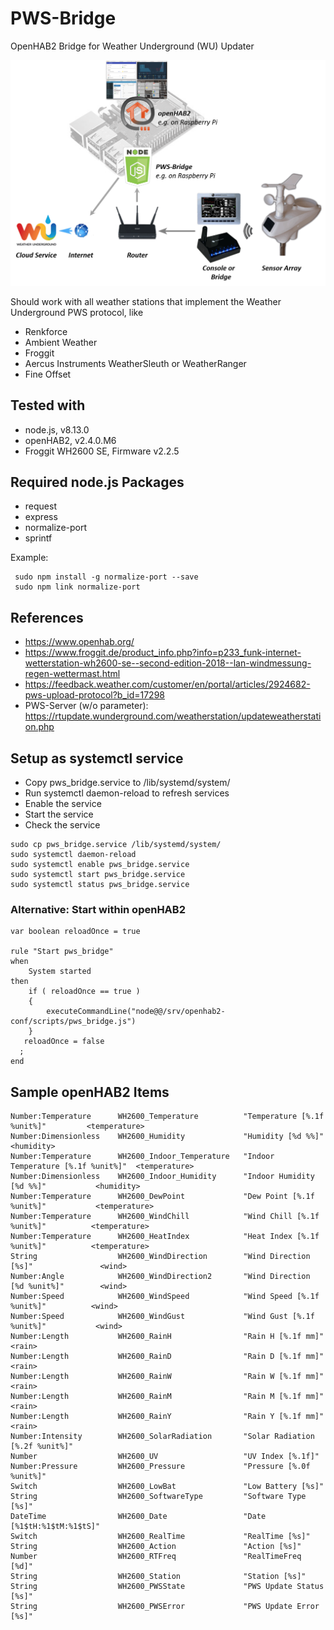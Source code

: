 # PWS-Bridge
OpenHAB2 Bridge for Weather Underground (WU) Updater

![PWS-Bridge](https://github.com/MikeTheTux/PWS-Bridge/blob/master/pws_bridge.png)

Should work with all weather stations that implement the Weather Underground PWS protocol, like
- Renkforce
- Ambient Weather
- Froggit
- Aercus Instruments WeatherSleuth or WeatherRanger
- Fine Offset

## Tested with
- node.js, v8.13.0
- openHAB2, v2.4.0.M6
- Froggit WH2600 SE, Firmware v2.2.5

## Required node.js Packages
- request
- express
- normalize-port
- sprintf

Example:
```
 sudo npm install -g normalize-port --save
 sudo npm link normalize-port
```

## References
- https://www.openhab.org/
- https://www.froggit.de/product_info.php?info=p233_funk-internet-wetterstation-wh2600-se--second-edition-2018--lan-windmessung-regen-wettermast.html
- https://feedback.weather.com/customer/en/portal/articles/2924682-pws-upload-protocol?b_id=17298
- PWS-Server (w/o parameter): https://rtupdate.wunderground.com/weatherstation/updateweatherstation.php

## Setup as systemctl service
- Copy pws_bridge.service to /lib/systemd/system/
- Run systemctl daemon-reload to refresh services
- Enable the service
- Start the service
- Check the service

```
sudo cp pws_bridge.service /lib/systemd/system/
sudo systemctl daemon-reload
sudo systemctl enable pws_bridge.service
sudo systemctl start pws_bridge.service
sudo systemctl status pws_bridge.service
```

### Alternative: Start within openHAB2
```
var boolean reloadOnce = true

rule "Start pws_bridge"
when
    System started
then
    if ( reloadOnce == true )
    {
        executeCommandLine("node@@/srv/openhab2-conf/scripts/pws_bridge.js")
    }
   reloadOnce = false
  ;
end
```

## Sample openHAB2 Items
```
Number:Temperature      WH2600_Temperature          "Temperature [%.1f %unit%]"         <temperature> 
Number:Dimensionless    WH2600_Humidity             "Humidity [%d %%]"                  <humidity>    
Number:Temperature      WH2600_Indoor_Temperature   "Indoor Temperature [%.1f %unit%]"  <temperature> 
Number:Dimensionless    WH2600_Indoor_Humidity      "Indoor Humidity [%d %%]"           <humidity>    
Number:Temperature      WH2600_DewPoint             "Dew Point [%.1f %unit%]"           <temperature> 
Number:Temperature      WH2600_WindChill            "Wind Chill [%.1f %unit%]"          <temperature> 
Number:Temperature      WH2600_HeatIndex            "Heat Index [%.1f %unit%]"          <temperature> 
String                  WH2600_WindDirection        "Wind Direction [%s]"               <wind> 
Number:Angle            WH2600_WindDirection2       "Wind Direction [%d %unit%]"        <wind>        
Number:Speed            WH2600_WindSpeed            "Wind Speed [%.1f %unit%]"          <wind>        
Number:Speed            WH2600_WindGust             "Wind Gust [%.1f %unit%]"           <wind>        
Number:Length           WH2600_RainH                "Rain H [%.1f mm]"                  <rain>        
Number:Length           WH2600_RainD                "Rain D [%.1f mm]"                  <rain>        
Number:Length           WH2600_RainW                "Rain W [%.1f mm]"                  <rain>        
Number:Length           WH2600_RainM                "Rain M [%.1f mm]"                  <rain>        
Number:Length           WH2600_RainY                "Rain Y [%.1f mm]"                  <rain>        
Number:Intensity        WH2600_SolarRadiation       "Solar Radiation [%.2f %unit%]"                   
Number                  WH2600_UV                   "UV Index [%.1f]"                                 
Number:Pressure         WH2600_Pressure             "Pressure [%.0f %unit%]"                          
Switch                  WH2600_LowBat               "Low Battery [%s]"                                
String                  WH2600_SoftwareType         "Software Type [%s]"                              
DateTime                WH2600_Date                 "Date [%1$tH:%1$tM:%1$tS]"                        
Switch                  WH2600_RealTime             "RealTime [%s]"                                   
String                  WH2600_Action               "Action [%s]"                                     
Number                  WH2600_RTFreq               "RealTimeFreq [%d]"                               
String                  WH2600_Station              "Station [%s]"                                    
String                  WH2600_PWSState             "PWS Update Status [%s]"                          
String                  WH2600_PWSError             "PWS Update Error [%s]"                          
```
